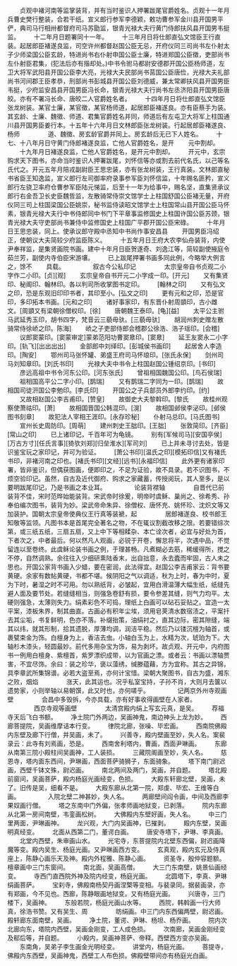 <!-- { "loadSidebar": true } -->
　　贞观中褚河南等监掌装背，并有当时鉴识人押署跋尾官爵姓名。贞观十一年月兵曹史樊行整装，合若干纸。宣义郎行参军李德颖，敕功曹参军金川县开国男平俨，典司马行相卅都督府司马苏勖监，银青光禄大夫行黄门侍郎扶风县开国男韦挺监。
　　十二年月日题署同十一年。
　　十三年月日将仕郎直弘文馆臣王行直装。起居郎臣褚遂良监，司空许州都督赵国公臣无忌，开府仪同三司尚书左仆射太子少师梁国公臣玄龄，特进尚书右仆射申国公臣士廉，特进郑国公臣徵，吏部尚书左仆射臣君集，(犯法后亦有揩却处。)中书令驸马都尉安德郡开国公臣杨师道，左卫大将军武阳县开国公臣李大亮，光禄大夫民部尚书莒国公臣唐俭，光禄大夫礼部尚书河间郡王臣孝恭，刑部尚书彭城县开国公臣刘德威，兼太常卿扶风县开国男臣韦挺，少府监安昌县开国男臣冯长命，银青光禄大夫行尚书左丞济阳县开国男臣唐皎。亦有不署冯长命、唐皎二人官爵姓名者。
　　十四年月日将仕郎直弘文馆臣张龙树装。某官士廉，某官徵，某官杨师道，起居郎臣褚遂良。亦有臣蔡手为装。其玄龄、士廉、魏徵、师道、君集官爵姓名并同，师道后有左屯卫大将军上柱国通川县开国男臣姜行本。十五年十六年月日文林郎臣张龙树装。行起居郎臣褚遂良、杨师
　　
　　道、魏徵、房玄龄官爵并同上。房玄龄后无已下人姓名。
　　十七、十八年月日守黄门侍郎褚遂良监，亡他人官爵姓名，是开
　　元中割却。
　　十九年月日褚遂良监，亡他人官爵姓名，是开元中割却。
　　开元中，玄宗购求天下图书，亦命当时鉴识人押署跋尾，刘怀信等亦或割去前代名氏，以己等名氏代之。开元五年月陪戎副尉臣王思忠装，亦有张龙树装，王行真装。文林郎直秘书省臣王知逸监，宣义郎行左司御率府录事参军臣刘怀信监，十年赐名匪矜，宣义郎行左骁卫率府仓曹参军臣陆元悌监，后至十一年为给事中，赐名坚，直集贤承议郎行右金吾卫长史臣魏哲监，左散骑常侍崇文馆学士上柱国舒国公臣褚无量，开府仪同三司上柱国梁国公臣姚崇，秘书监侍读昭文馆学士上柱国常山县开国公臣马怀素，银青光禄大夫行中书侍郎同中书门下平章事监修国史上柱国许国公臣苏颈，银青光禄大夫守吏部尚书兼侍中监修国史上柱国广平郡开国公臣宋碌。
　　十年月日王思忠装，同上。使承议郎守殿中丞知中书尚作事安昌县
　　开国男臣冯绍正，使朝议大夫简较少府监臣陈义。
　　十五年月日王府大农李仙舟装背，内使尹奉祥监，是集贤画院书画。建中十年月日臣贺遂奇、刘逸江等，简较副使掖庭令茹兰芳，副使内寺伯臣宋游壤。
　　已上跋尾押署书画多同此例，今略举大例言之，馀不
　　具载。
　　
　　叙古今公私印记
　　
　　太宗皇帝自书贞观二小字作二小印。[贞][观]
　　玄宗皇帝自书开元二小字成一印。[开元]
　　又有集贤印、秘阁印、翰林印。各以判司所收掌图书定印。
　　[翰林之印]
　　又有弘文之印，恐是东观旧印印书者，其印至小。[弘文之印]
　　更有元和之印，恐是官印，多印拓本书画。[元和之印]
　　诸好事家印，有东晋仆射周顗印，古小雌文。[周顗又有梁朝徐僧权印。[徐]
　　唐朝魏王泰印。[龟][益]
　　太平公主驸马武延秀玉印，胡书四字，梵音云三藐毋驮。[三藐毋驮]
　　胡润州刺史赠左散骑常侍徐峤之印。陈海]
　　峤之子吏部侍郎会稽郡公徐浩、浩子瑶印。[会稽]
　　议郎窦蒙印。[窦蒙审定]蒙弟范阳功曹窦臮印。[窦臮]
　　延王友窦永二小字印。[轨飞][出出出出]
　　金部郎中刘绎印。[彭城侯书画印]
　　起居舍人李造印。[陶安]
　　鄂州司马张怀罐、弟盛王府司马怀琅印。[张氏永保]
　　剑州司马刘知章印。[刘氏书印]
　　光禄大夫中书令上柱国赵国公锺绍京印。[书印]
　　彦远高祖中书令河东公印。[河东张氏]
　　曾祖相国魏国公印。[鸟石侯瑞]
　　祖相国高平公二字小印。[鹊瑞]
　　又有鹊瑞二字同为一印。[鹊瑞]
　　故相国司徒汧国公李勉印。[李氏印]
　　开国公之子兵部员外郎李约印。[约]
　　又故相赵国公李吉甫印。[赞皇]
　　故御史大夫黎斡印。[黎氏
　　故桂州观察使萧祜印。[萧]
　　故相国晋国公韩混印。[滉]
　　故相国邺侯李泌印。[邺侯图书刻章]
　　故犯法人宰相王涯印。[永存珍秘]
　　仆射马总印。[马氏图书]
　　宣州长史周防印。[周萌]
　　建州刺史王朏印。[王朏]
　　张敦简印。[齐臣][常山之印]
　　已上诸印记，千百年可为龟镜。
　　别有[军候司马][安国亭侯][万古方寸][任氏言事][猗欤刘郑][归垒淮水][军司刘]
　　已上并未寻讨去处，皆是识鉴宝玩之家印记，并可为验证。
　　[萧公书印][温氏之印][模拓印信]又有褚氏书印，非褚河南之印也。[褚氏书印][文经][远书][永福印信]
　　此外更有诸家印署，皆非鉴识，但偶获图画，便即印之，不足为证验，故不具录。若不识图书，不烦空验印记。虽然，自古及近代御府、购求之家藏蓄，传授阅玩，其人至多，是以要明跋尾印记，乃是书画之本业耳。
　　
　　论装背襟轴
　　
　　自晋代已前装背不佳，宋时范晔始能装背。宋武帝时徐爰，明帝时虞稣、巢尚之、徐希秀、孙奉伯编次图书，装背为妙。梁武帝命朱异、徐僧权、唐怀充、姚怀珍、沈炽文等又加装护。国朝太宗皇帝使典仪王行真等装褫，起
　　
　　居郎褚遂良、校书郎王知敬等监领。凡图书本是首尾完全著名之物，不在辄议割截改移之限。若要错综次第，或三纸五纸，三扇五扇，又上中下等相糅杂、本亡诠次者，必宜与好处为首，下者次之，中者最后。何以然凡人观画，必锐于开卷，懈怠将半，次遇中品，不觉留连以至卷终。此虞稣论装书画之例，于理甚畅。凡煮糊必去筋，稀缓得所，搅之不停，自然调熟。余往往入少细研熏陆香末，出自拙意，永去蠹而牢固，古人未之思也。开国公家背书画入少蜡，要在密润，此法得宜。赵国公李吉甫家云：背书要黄硬。余家有数帖黄硬，书都不堪。候阴阳之气以调适，秋为上时，春为中时，夏为下时，暑湿之时不可用。勿以熟纸背，必皱起，宜用白滑温薄大幅生纸，纸缝先避人面及要节处。若缝缝相当，则强急卷舒有损，要令参差其缝，则气力均平。太硬则强急，太薄则失力。绢素彩色不可捣，理纸上白画可以砧石妥贴之。宜造一太平案，漆板朱界，制其曲直。古画必有积年尘埃，须用皂荚清水数宿渍之，平案扦去其尘垢，书复鲜明，色亦不落。补缀抬策，油绢衬之，直其边际，密其隙缝，端其以纬，就其形制，拾其遗脱，厚薄均调，润洁平稳。然后乃以镂沉檀为轴首，或裹甓束金为饰。白檀身为上，香洁去虫。小轴白玉为上，水精为次，琥珀为下。大轴杉木漆头，轻圆最妙。前代多用杂宝为饰，易为剥坏。故贞观、开元中，内府图书一例用白檀身、紫檀首，紫罗漂织成带，以为官画之漂。或者云：书画以漂轴贾害，不宜尽饰。余曰：装之珍华，褒以藻绣，缄滕蕴藉，方为宜称。其古之异锦，具李章武所集锦谱。必若大盗至焉，亦何计宝惜。梁朝大聚图书，自古为盛，湘东之败，烟焰
　　
　　涨天，此其运也。况乎私室宝持，子孙不肖，大则月去箧以遗势家，小则举轴以易朝馔，此又时也，亦何嗟乎。
　　
　　记两京外州寺观画壁
　　
　　会昌中多毁拆，今亦具载，亦有好事收得画壁在人家者。
　　
　　西京寺观等画壁
　　
　　太清宫殿内绢上写玄元真，是吴。
　　荐福寺天后飞白书额。
　　净土院门外两边，吴画神鬼，南边神头上龙为妙。
　　西廊菩提院，吴画维摩诘本行变。
　　律院北廊，张噪、毕宏画。
　　西南院佛殿内东壁及廊下行僧，并吴画，未了。
　　兴善寺，殿内壁画至妙，失人名。案裴录云：此寺有刘焉画，恐是。
　　西南舍利塔内，曹画，西面尹琳画。
　　东廊从南第三院小殿柱间吴画神，工人装损。
　　三藏院阁画至妙，失人名。
　　慈恩寺，塔内面东西间，尹琳画，西面菩萨骑狮子，东面骑象。
　　塔下南门尉迟画，西壁千钵文殊，尉迟画。
　　南北两间及两门，吴画，并自题。
　　塔北殿前窗间，吴画菩萨，殿内杨庭光画经变，色损。
　　大殿东轩廊北壁，吴画，未了。旧传是吴，细看不是。
　　大殿东廊从北第一院，郑虔、毕宏、王维等白画。
　　
　　入院北壁二神甚妙，失人名。
　　两廊壁间阎令画，中间及西廊李果奴画行僧。
　　塔之东南中门外偏，张孝师画地狱变，已剥落。
　　院内东廊从北第一房间南壁，韦銮画松树。
　　大佛殿内东壁好画，失人名。
　　中三门里两面，尹琳画神。
　　龙兴观，大门内吴画神，已摧剥。
　　殿内东壁，吴画明真经变。
　　北面从西第二门，董谔白画。
　　唐安寺塔下，尹琳、李真画。
　　北堂内西壁，朱审画山水。
　　光宅寺，东菩提院内北壁东西偏，尉迟画降魔等变。殿内吴生、杨庭光画。又尹琳画西方变。
　　玄真观，殿内玄元及侍真座上，陈静心画乐天及神。殿内外程雅、陈静心画。
　　资圣寺，殷仲容题额。檀章画中三门东窗间。
　　南北面，吴画高僧。
　　大三门东南壁，姚景仙画经变。
　　寺西门直西院外神及院内经变，杨庭光画。
　　北圆塔下，李真、尹琳绢画菩萨。
　　宝刹寺，佛殿南杨契丹画涅檠等变相。与裴录同。据裴画录，亦有郑画，今不见也。西廊，陈静眼画地狱变。又有杨庭光画。
　　兴唐寺，三门楼下，吴画神。
　　东般若院，杨庭光画山水等。
　　西院，韩斡画一行大师真，徐浩书赞。又有吴生、周
　　
　　昉绢画。中三门内东西偏两壁，尉迟画。殿轩廊东面南壁，吴画。
　　净土院，董谔、尹琳、杨坦、杨乔画。
　　院内次北廊向东，塔院内西壁，吴画金刚变，工人成色损。
　　次南廊，吴画金刚经变及郗后等，并自题。
　　小殿内，吴画神菩萨、帝释。西壁西方变亦吴画。
　　东南角，吴弟子李生画金光明经变。
　　讲堂内，杨庭光画。
　　菩提寺，佛殿内东西壁，吴画神鬼，西壁工人布色损。佛殿壁带间亦有杨庭光白画。
